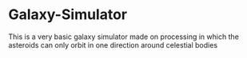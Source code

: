 # Galaxy-Simulator
This is a very basic galaxy simulator made on processing in which the asteroids can only orbit in one direction around celestial bodies
